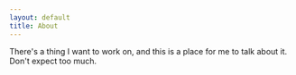 ```yaml
---
layout: default
title: About
---
```


There's a thing I want to work on, and this is a place for me to talk about it.  Don't expect too much.
